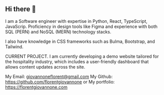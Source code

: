 ## Hi there 👋


I am a Software engineer with expertise in Python, React, TypeScript, JavaScrip. Proficiency in design tools like Figma and experience with both SQL (PERN) and NoSQL (MERN) technology stacks.

I also have knowledge in CSS frameworks such as Bulma, Bootstrap, and Tailwind.

CURRENT PROJECT.
I am currently developing a demo website tailored for the hospitality industry, which includes a user-friendly dashboard that allows content updates across the site.


My Email: giovannoneflorent@gmail.com
My Github: https://github.com/florentgiovannone 
or My portfolio: https://florentgiovannone.com
<!--
**florentgiovannone/florentgiovannone** is a ✨ _special_ ✨ repository because its `README.md` (this file) appears on your GitHub profile.

Here are some ideas to get you started:

- 🔭 I’m currently working on ...
- 🌱 I’m currently learning ...
- 👯 I’m looking to collaborate on ...
- 🤔 I’m looking for help with ...
- 💬 Ask me about ...
- 📫 How to reach me: ...
- 😄 Pronouns: ...
- ⚡ Fun fact: ...
-->

